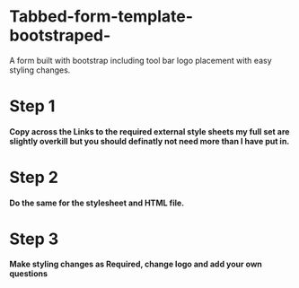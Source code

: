 # Tabbed-form-template-bootstraped-
A form built with bootstrap including tool bar logo placement with easy styling changes.

<h1>Step 1</h1>
<h4>Copy across the Links to the required external style sheets my full set are slightly overkill but you should definatly not need more than I have put in.</h4>
<h1>Step 2</h1>
<h4>Do the same for the stylesheet and HTML file.</h4>

<h1>Step 3</h1>
<h4>Make styling changes as Required, change logo and add your own questions</h4>


